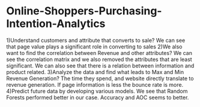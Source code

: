 # Online-Shoppers-Purchasing-Intention-Analytics

1)Understand customers and attribute that converts to sale?
We can see that page value plays a significant role in converting to sales 
2)We also want to find the correlation between Revenue and other attributes?
We can see the correlation matrix and we also removed the attributes that are least significant. We can also see that there is a relation between information and product related. 
3)Analyze the data and find what leads to Max and Min Revenue Generation?
The time they spend, and website directly translate to revenue generation. If page information is less the bounce rate is more.
4)Predict future data by developing various models.
We see that Random Forests performed better in our case. Accuracy and AOC seems to better. 
